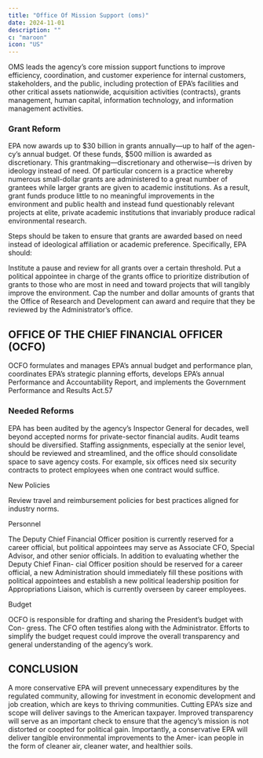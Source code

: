 ```yaml
---
title: "Office Of Mission Support (oms)"
date: 2024-11-01
description: ""
c: "maroon"
icon: "US"
---
```




OMS leads the agency’s core mission support functions to improve efficiency, coordination, and customer experience for internal customers, stakeholders, and the public, including protection of EPA’s facilities and other critical assets nationwide, acquisition activities (contracts), grants management, human capital, information technology, and information management activities.

### Grant Reform

EPA now awards up to $30 billion in grants annually—up to half of the agen- cy’s annual budget. Of these funds, $500 million is awarded as discretionary. This grantmaking—discretionary and otherwise—is driven by ideology instead of need. Of particular concern is a practice whereby numerous small-dollar grants are administered to a great number of grantees while larger grants are given to academic institutions. As a result, grant funds produce little to no meaningful improvements in the environment and public health and instead fund questionably relevant projects at elite, private academic institutions that invariably produce radical environmental research.

Steps should be taken to ensure that grants are awarded based on need instead
of ideological affiliation or academic preference. Specifically, EPA should:

Institute a pause and review for all grants over a certain threshold.
Put a political appointee in charge of the grants office to prioritize
distribution of grants to those who are most in need and toward projects
that will tangibly improve the environment.
Cap the number and dollar amounts of grants that the Office of Research
and Development can award and require that they be reviewed by the
Administrator’s office.


## OFFICE OF THE CHIEF FINANCIAL OFFICER (OCFO)

OCFO formulates and manages EPA’s annual budget and performance plan,
coordinates EPA’s strategic planning efforts, develops EPA’s annual Performance
and Accountability Report, and implements the Government Performance and
Results Act.57

### Needed Reforms

EPA has been audited by the agency’s Inspector General for decades, well
beyond accepted norms for private-sector financial audits. Audit teams should be
diversified. Staffing assignments, especially at the senior level, should be reviewed
and streamlined, and the office should consolidate space to save agency costs. For
example, six offices need six security contracts to protect employees when one
contract would suffice.

New Policies

Review travel and reimbursement policies for best practices aligned for
industry norms.

Personnel

The Deputy Chief Financial Officer position is currently reserved for a career
official, but political appointees may serve as Associate CFO, Special Advisor, and
other senior officials. In addition to evaluating whether the Deputy Chief Finan-
cial Officer position should be reserved for a career official, a new Administration
should immediately fill these positions with political appointees and establish a
new political leadership position for Appropriations Liaison, which is currently
overseen by career employees.


Budget

OCFO is responsible for drafting and sharing the President’s budget with Con-
gress. The CFO often testifies along with the Administrator. Efforts to simplify the
budget request could improve the overall transparency and general understanding
of the agency’s work.


## CONCLUSION

A more conservative EPA will prevent unnecessary expenditures by the regulated community, allowing for investment in economic development and job creation, which are keys to thriving communities. Cutting EPA’s size and scope will deliver savings to the American taxpayer. Improved transparency will serve as an important check to ensure that the agency’s mission is not distorted or coopted for political gain. Importantly, a conservative EPA will deliver tangible environmental improvements to the Amer- ican people in the form of cleaner air, cleaner water, and healthier soils.


